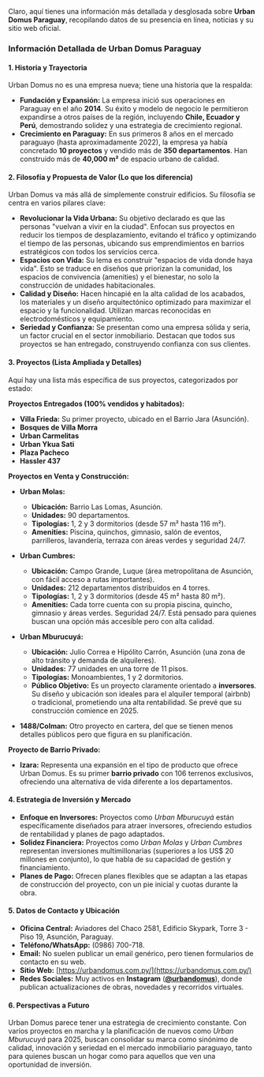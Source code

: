 Claro, aquí tienes una información más detallada y desglosada sobre **Urban Domus Paraguay**, recopilando datos de su presencia en línea, noticias y su sitio web oficial.

### **Información Detallada de Urban Domus Paraguay**

#### **1. Historia y Trayectoria**
Urban Domus no es una empresa nueva; tiene una historia que la respalda:
*   **Fundación y Expansión:** La empresa inició sus operaciones en Paraguay en el año **2014**. Su éxito y modelo de negocio le permitieron expandirse a otros países de la región, incluyendo **Chile, Ecuador y Perú**, demostrando solidez y una estrategia de crecimiento regional.
*   **Crecimiento en Paraguay:** En sus primeros 8 años en el mercado paraguayo (hasta aproximadamente 2022), la empresa ya había concretado **10 proyectos** y vendido más de **350 departamentos**. Han construido más de **40,000 m²** de espacio urbano de calidad.

#### **2. Filosofía y Propuesta de Valor (Lo que los diferencia)**
Urban Domus va más allá de simplemente construir edificios. Su filosofía se centra en varios pilares clave:
*   **Revolucionar la Vida Urbana:** Su objetivo declarado es que las personas "vuelvan a vivir en la ciudad". Enfocan sus proyectos en reducir los tiempos de desplazamiento, evitando el tráfico y optimizando el tiempo de las personas, ubicando sus emprendimientos en barrios estratégicos con todos los servicios cerca.
*   **Espacios con Vida:** Su lema es construir "espacios de vida donde haya vida". Esto se traduce en diseños que priorizan la comunidad, los espacios de convivencia (amenities) y el bienestar, no solo la construcción de unidades habitacionales.
*   **Calidad y Diseño:** Hacen hincapié en la alta calidad de los acabados, los materiales y un diseño arquitectónico optimizado para maximizar el espacio y la funcionalidad. Utilizan marcas reconocidas en electrodomésticos y equipamiento.
*   **Seriedad y Confianza:** Se presentan como una empresa sólida y seria, un factor crucial en el sector inmobiliario. Destacan que todos sus proyectos se han entregado, construyendo confianza con sus clientes.

#### **3. Proyectos (Lista Ampliada y Detalles)**
Aquí hay una lista más específica de sus proyectos, categorizados por estado:

**Proyectos Entregados (100% vendidos y habitados):**
*   **Villa Frieda:** Su primer proyecto, ubicado en el Barrio Jara (Asunción).
*   **Bosques de Villa Morra**
*   **Urban Carmelitas**
*   **Urban Ykua Sati**
*   **Plaza Pacheco**
*   **Hassler 437**

**Proyectos en Venta y Construcción:**
*   **Urban Molas:**
    *   **Ubicación:** Barrio Las Lomas, Asunción.
    *   **Unidades:** 90 departamentos.
    *   **Tipologías:** 1, 2 y 3 dormitorios (desde 57 m² hasta 116 m²).
    *   **Amenities:** Piscina, quinchos, gimnasio, salón de eventos, parrilleros, lavandería, terraza con áreas verdes y seguridad 24/7.

*   **Urban Cumbres:**
    *   **Ubicación:** Campo Grande, Luque (área metropolitana de Asunción, con fácil acceso a rutas importantes).
    *   **Unidades:** 212 departamentos distribuidos en 4 torres.
    *   **Tipologías:** 1, 2 y 3 dormitorios (desde 45 m² hasta 80 m²).
    *   **Amenities:** Cada torre cuenta con su propia piscina, quincho, gimnasio y áreas verdes. Seguridad 24/7. Está pensado para quienes buscan una opción más accesible pero con alta calidad.

*   **Urban Mburucuyá:**
    *   **Ubicación:** Julio Correa e Hipólito Carrón, Asunción (una zona de alto tránsito y demanda de alquileres).
    *   **Unidades:** 77 unidades en una torre de 11 pisos.
    *   **Tipologías:** Monoambientes, 1 y 2 dormitorios.
    *   **Público Objetivo:** Es un proyecto claramente orientado a **inversores**. Su diseño y ubicación son ideales para el alquiler temporal (airbnb) o tradicional, prometiendo una alta rentabilidad. Se prevé que su construcción comience en 2025.

*   **1488/Colman:** Otro proyecto en cartera, del que se tienen menos detalles públicos pero que figura en su planificación.

**Proyecto de Barrio Privado:**
*   **Izara:** Representa una expansión en el tipo de producto que ofrece Urban Domus. Es su primer **barrio privado** con 106 terrenos exclusivos, ofreciendo una alternativa de vida diferente a los departamentos.

#### **4. Estrategia de Inversión y Mercado**
*   **Enfoque en Inversores:** Proyectos como *Urban Mburucuyá* están específicamente diseñados para atraer inversores, ofreciendo estudios de rentabilidad y planes de pago adaptados.
*   **Solidez Financiera:** Proyectos como *Urban Molas* y *Urban Cumbres* representan inversiones multimillonarias (superiores a los US$ 20 millones en conjunto), lo que habla de su capacidad de gestión y financiamiento.
*   **Planes de Pago:** Ofrecen planes flexibles que se adaptan a las etapas de construcción del proyecto, con un pie inicial y cuotas durante la obra.

#### **5. Datos de Contacto y Ubicación**
*   **Oficina Central:** Aviadores del Chaco 2581, Edificio Skypark, Torre 3 - Piso 19, Asunción, Paraguay.
*   **Teléfono/WhatsApp:** (0986) 700-718.
*   **Email:** No suelen publicar un email genérico, pero tienen formularios de contacto en su web.
*   **Sitio Web:** [https://urbandomus.com.py/](https://urbandomus.com.py/)
*   **Redes Sociales:** Muy activos en **Instagram** (**[@urbandomus](https://www.instagram.com/urbandomus/)**), donde publican actualizaciones de obras, novedades y recorridos virtuales.

#### **6. Perspectivas a Futuro**
Urban Domus parece tener una estrategia de crecimiento constante. Con varios proyectos en marcha y la planificación de nuevos como *Urban Mburucuyá* para 2025, buscan consolidar su marca como sinónimo de calidad, innovación y seriedad en el mercado inmobiliario paraguayo, tanto para quienes buscan un hogar como para aquellos que ven una oportunidad de inversión.
